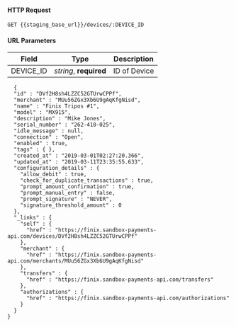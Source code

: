 #### HTTP Request

`GET {{staging_base_url}}/devices/:DEVICE_ID`


#### URL Parameters

Field | Type | Description
----- | ---- | -----------
DEVICE_ID | *string*, **required** | ID of Device


```
  {
  "id" : "DVf2H8sh4LZZC52GTUrwCPPf",
  "merchant" : "MUu56ZGx3Xb6U9gAqKfgNisd",
  "name" : "Finix Tripos #1",
  "model" : "MX915",
  "description" : "Mike Jones",
  "serial_number" : "262-410-025",
  "idle_message" : null,
  "connection" : "Open",
  "enabled" : true,
  "tags" : { },
  "created_at" : "2019-03-01T02:27:20.366",
  "updated_at" : "2019-03-11T23:35:55.633",
  "configuration_details" : {
    "allow_debit" : true,
    "check_for_duplicate_transactions" : true,
    "prompt_amount_confirmation" : true,
    "prompt_manual_entry" : false,
    "prompt_signature" : "NEVER",
    "signature_threshold_amount" : 0
  },
  "_links" : {
    "self" : {
      "href" : "https://finix.sandbox-payments-api.com/devices/DVf2H8sh4LZZC52GTUrwCPPf"
    },
    "merchant" : {
      "href" : "https://finix.sandbox-payments-api.com/merchants/MUu56ZGx3Xb6U9gAqKfgNisd"
    },
    "transfers" : {
      "href" : "https://finix.sandbox-payments-api.com/transfers"
    },
    "authorizations" : {
      "href" : "https://finix.sandbox-payments-api.com/authorizations"
    }
  }
}
```
